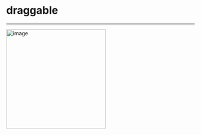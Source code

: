 # draggable

----------------------------------------

<img width="266" alt="image" src="https://user-images.githubusercontent.com/39526249/170541942-2e359452-d906-4df1-87ba-e9caddd7b2d9.gif">
